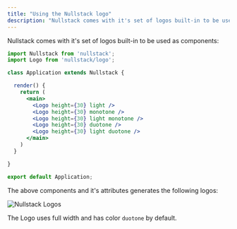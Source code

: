 ```yaml
---
title: "Using the Nullstack logo"
description: "Nullstack comes with it's set of logos built-in to be used as components."
---
```


Nullstack comes with it's set of logos built-in to be used as components:

```jsx
import Nullstack from 'nullstack';
import Logo from 'nullstack/logo';

class Application extends Nullstack {

  render() {
    return (
      <main>
        <Logo height={30} light />
        <Logo height={30} monotone />
        <Logo height={30} light monotone />
        <Logo height={30} duotone />
        <Logo height={30} light duotone />
      </main>
    )
  }

}

export default Application;
```

The above components and it's attributes generates the following logos:

![Nullstack Logos](/nullstack-logos.png)

The Logo uses full width and has color `duotone` by default.
